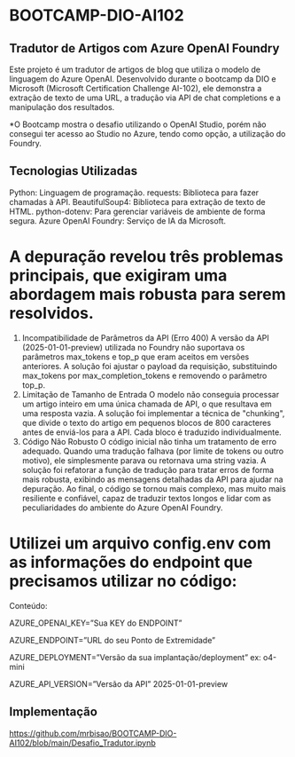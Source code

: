 # BOOTCAMP-DIO-AI102

## Tradutor de Artigos com Azure OpenAI Foundry
Este projeto é um tradutor de artigos de blog que utiliza o modelo de linguagem do Azure OpenAI. Desenvolvido durante o bootcamp da DIO e Microsoft (Microsoft Certification Challenge AI-102), ele demonstra a extração de texto de uma URL, a tradução via API de chat completions e a manipulação dos resultados.

*O Bootcamp mostra o desafio utilizando o OpenAI Studio, porém não consegui ter acesso ao Studio no Azure, tendo como opção, a utilização do Foundry.

## Tecnologias Utilizadas
Python: Linguagem de programação.
requests: Biblioteca para fazer chamadas à API.
BeautifulSoup4: Biblioteca para extração de texto de HTML.
python-dotenv: Para gerenciar variáveis de ambiente de forma segura.
Azure OpenAI Foundry: Serviço de IA da Microsoft.

# A depuração revelou três problemas principais, que exigiram uma abordagem mais robusta para serem resolvidos.
1.	Incompatibilidade de Parâmetros da API (Erro 400) A versão da API (2025-01-01-preview) utilizada no Foundry não suportava os parâmetros max_tokens e top_p que eram aceitos em versões anteriores. A solução foi ajustar o payload da requisição, substituindo max_tokens por max_completion_tokens e removendo o parâmetro top_p.
2.	Limitação de Tamanho de Entrada O modelo não conseguia processar um artigo inteiro em uma única chamada de API, o que resultava em uma resposta vazia. A solução foi implementar a técnica de "chunking", que divide o texto do artigo em pequenos blocos de 800 caracteres antes de enviá-los para a API. Cada bloco é traduzido individualmente.
3.	Código Não Robusto O código inicial não tinha um tratamento de erro adequado. Quando uma tradução falhava (por limite de tokens ou outro motivo), ele simplesmente parava ou retornava uma string vazia. A solução foi refatorar a função de tradução para tratar erros de forma mais robusta, exibindo as mensagens detalhadas da API para ajudar na depuração.
Ao final, o código se tornou mais complexo, mas muito mais resiliente e confiável, capaz de traduzir textos longos e lidar com as peculiaridades do ambiente do Azure OpenAI Foundry.

# Utilizei um arquivo config.env com as informações do endpoint que precisamos utilizar no código:
Conteúdo:

AZURE_OPENAI_KEY=”Sua KEY do ENDPOINT”

AZURE_ENDPOINT=”URL do seu Ponto de Extremidade”

AZURE_DEPLOYMENT=”Versão da sua implantação/deployment” ex: o4-mini

AZURE_API_VERSION=”Versão da API” 2025-01-01-preview

## Implementação
https://github.com/mrbisao/BOOTCAMP-DIO-AI102/blob/main/Desafio_Tradutor.ipynb
